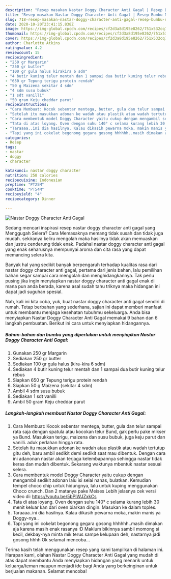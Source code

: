 ```yaml
---
description: "Resep masakan Nastar Doggy Character Anti Gagal | Resep Bumbu Nastar Doggy Character Anti Gagal Yang Enak Banget"
title: "Resep masakan Nastar Doggy Character Anti Gagal | Resep Bumbu Nastar Doggy Character Anti Gagal Yang Enak Banget"
slug: 718-resep-masakan-nastar-doggy-character-anti-gagal-resep-bumbu-nastar-doggy-character-anti-gagal-yang-enak-banget
date: 2020-10-20T23:41:15.838Z
image: https://img-global.cpcdn.com/recipes/cf2d3a8d195e8262/751x532cq70/nastar-doggy-character-anti-gagal-foto-resep-utama.jpg
thumbnail: https://img-global.cpcdn.com/recipes/cf2d3a8d195e8262/751x532cq70/nastar-doggy-character-anti-gagal-foto-resep-utama.jpg
cover: https://img-global.cpcdn.com/recipes/cf2d3a8d195e8262/751x532cq70/nastar-doggy-character-anti-gagal-foto-resep-utama.jpg
author: Charlotte Atkins
ratingvalue: 4.2
reviewcount: 15
recipeingredient:
- "250 gr Margarin"
- "250 gr butter"
- "100 gr gula halus kirakira 6 sdm"
- "4 butir kuning telur mentah dan 1 sampai dua butir kuning telur rebus"
- "650 gr Tepung terigu protein rendah"
- "50 g Maizena sekitar 4 sdm"
- "4 sdm susu bubuk"
- "1 sdt vanilli"
- "50 gram Keju cheddar parut"
recipeinstructions:
- "Cara Membuat: Kocok sebentar mentega, butter, gula dan telur sampai rata saja dengan spatula atau kocokan telur Bund, gak perlu pake mikser ya Bund. Masukkan terigu, maizena dan susu bubuk, juga keju parut dan vanilli. aduk perlahan hingga rata."
- "Setelah itu masukkan adonan ke wadah atau plastik atau wadah tertutup gitu deh, baru ambil sedikit demi sedikit saat mau dibentuk. Dengan cara ini adanonan nastar akan terjaga kelembapannya sehingga nastar tidak keras dan mudah dibentuk. Sekarang waktunya mbentuk nastar sesuai selera."
- "Cara membentuk model Doggy Character yaitu cukup dengan mengambil sedikit adonan lalu isi selai nanas, bulatkan. Kemudian tempel choco chip untuk hidungnya, lalu untuk kuping menggunakan Choco crunch. Dan 2 matanya pake Meises Lebih jelasnya cek versi video di: https://youtu.be/5bPIWJZxkCs"
- "Tata di atas loyang. Oven dengan suhu 140° c selama kurang lebih 30 menit keluar kan dari oven biarkan dingin. Masukan ke dalam toples."
- "Taraaaa..ini dia hasilnya. Kalau dikasih pewarna moka, makin manis ya Doggy-nya.."
- "Tapi yang ini cokelat begonong gegara gosong hhhhhh..masih dimakan aja karena masih enak rasanya :D Maklum bikinnya sambil momong si kecil, dekbay-nya minta mik terus sampe kelupaan deh, nastarnya jadi gosong hhhh Ok selamat mencoba..."
categories:
- Resep
tags:
- nastar
- doggy
- character

katakunci: nastar doggy character 
nutrition: 258 calories
recipecuisine: Indonesian
preptime: "PT25M"
cooktime: "PT54M"
recipeyield: "4"
recipecategory: Dinner

---
```



![Nastar Doggy Character Anti Gagal](https://img-global.cpcdn.com/recipes/cf2d3a8d195e8262/751x532cq70/nastar-doggy-character-anti-gagal-foto-resep-utama.jpg)

Sedang mencari inspirasi resep nastar doggy character anti gagal yang Menggugah Selera? Cara Memasaknya memang tidak susah dan tidak juga mudah. sekiranya keliru mengolah maka hasilnya tidak akan memuaskan dan justru cenderung tidak enak. Padahal nastar doggy character anti gagal yang enak seharusnya mempunyai aroma dan cita rasa yang dapat memancing selera kita.



Banyak hal yang sedikit banyak berpengaruh terhadap kualitas rasa dari nastar doggy character anti gagal, pertama dari jenis bahan, lalu pemilihan bahan segar sampai cara mengolah dan menghidangkannya. Tak perlu pusing jika ingin menyiapkan nastar doggy character anti gagal enak di mana pun anda berada, karena asal sudah tahu triknya maka hidangan ini dapat jadi suguhan spesial.


Nah, kali ini kita coba, yuk, buat nastar doggy character anti gagal sendiri di rumah. Tetap berbahan yang sederhana, sajian ini dapat memberi manfaat untuk membantu menjaga kesehatan tubuhmu sekeluarga. Anda bisa menyiapkan Nastar Doggy Character Anti Gagal memakai 9 bahan dan 6 langkah pembuatan. Berikut ini cara untuk menyiapkan hidangannya.

<!--inarticleads1-->

##### Bahan-bahan dan bumbu yang diperlukan untuk menyiapkan Nastar Doggy Character Anti Gagal:

1. Gunakan 250 gr Margarin
1. Sediakan 250 gr butter
1. Sediakan 100 gr gula halus (kira-kira 6 sdm)
1. Sediakan 4 butir kuning telur mentah dan 1 sampai dua butir kuning telur rebus
1. Siapkan 650 gr Tepung terigu protein rendah
1. Siapkan 50 g Maizena (sekitar 4 sdm)
1. Ambil 4 sdm susu bubuk
1. Sediakan 1 sdt vanilli
1. Ambil 50 gram Keju cheddar parut




<!--inarticleads2-->

##### Langkah-langkah membuat Nastar Doggy Character Anti Gagal:

1. Cara Membuat: Kocok sebentar mentega, butter, gula dan telur sampai rata saja dengan spatula atau kocokan telur Bund, gak perlu pake mikser ya Bund. Masukkan terigu, maizena dan susu bubuk, juga keju parut dan vanilli. aduk perlahan hingga rata.
1. Setelah itu masukkan adonan ke wadah atau plastik atau wadah tertutup gitu deh, baru ambil sedikit demi sedikit saat mau dibentuk. Dengan cara ini adanonan nastar akan terjaga kelembapannya sehingga nastar tidak keras dan mudah dibentuk. Sekarang waktunya mbentuk nastar sesuai selera.
1. Cara membentuk model Doggy Character yaitu cukup dengan mengambil sedikit adonan lalu isi selai nanas, bulatkan. Kemudian tempel choco chip untuk hidungnya, lalu untuk kuping menggunakan Choco crunch. Dan 2 matanya pake Meises Lebih jelasnya cek versi video di: https://youtu.be/5bPIWJZxkCs
1. Tata di atas loyang. Oven dengan suhu 140° c selama kurang lebih 30 menit keluar kan dari oven biarkan dingin. Masukan ke dalam toples.
1. Taraaaa..ini dia hasilnya. Kalau dikasih pewarna moka, makin manis ya Doggy-nya..
1. Tapi yang ini cokelat begonong gegara gosong hhhhhh..masih dimakan aja karena masih enak rasanya :D Maklum bikinnya sambil momong si kecil, dekbay-nya minta mik terus sampe kelupaan deh, nastarnya jadi gosong hhhh Ok selamat mencoba...




Terima kasih telah menggunakan resep yang kami tampilkan di halaman ini. Harapan kami, olahan Nastar Doggy Character Anti Gagal yang mudah di atas dapat membantu Anda menyiapkan hidangan yang menarik untuk keluarga/teman maupun menjadi ide bagi Anda yang berkeinginan untuk berjualan makanan. Selamat mencoba!
